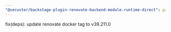```yaml
---
"@secustor/backstage-plugin-renovate-backend-module-runtime-direct": patch
---
```


fix(deps): update renovate docker tag to v39.211.0
